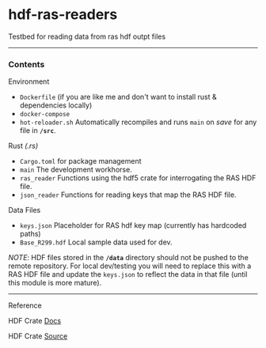 # hdf-ras-readers
Testbed for reading data from ras hdf outpt files

---

### Contents

Environment 
 - `Dockerfile` (if you are like me and don't want to install rust & dependencies locally)
 - `docker-compose`
 - `hot-reloader.sh` Automatically recompiles and runs `main` on *save* for any file in __`/src`__. 
 

Rust *(.rs)*
- `Cargo.toml` for package management
 - `main` The development workhorse.
 - `ras_reader` Functions using the hdf5 crate for interrogating the RAS HDF file.
 - `json_reader` Functions for reading keys that map the RAS HDF file.

 Data Files
 - `keys.json` Placeholder for RAS hdf key map (currently has hardcoded paths)
 - `Base_R299.hdf` Local sample data  used for dev. 

 *NOTE*:  HDF files stored in the __`/data`__ directory should not be pushed to the remote repository. For local dev/testing you will need to replace this with a RAS HDF file and update the `keys.json` to reflect the data in that file (until this module is more mature).

---

Reference

HDF Crate [Docs](https://docs.rs/hdf5/0.7.0/hdf5/)

HDF Crate [Source](https://github.com/aldanor/hdf5-rust)